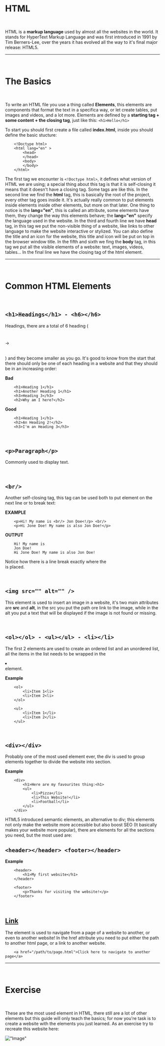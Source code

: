 # HTML
&nbsp;

HTML is a **markup language** used by almost all the websites in the world. It stands for HyperText Markup Language and was first introduced in 1991 by Tim Berners-Lee, over the years it has evolved all the way to it's final major release: HTML5.

---
&nbsp;
# The Basics
&nbsp;

To write an HTML file you use a thing called **Elements**, this elements are components that format the text in a specifica way, or let create tables, put images and videos, and a lot more.
Elements are defined by a **starting tag + some content + the closing tag**, just like this:
`<h1>Hello</h1>`

To start you should first create a file called **index.html**, inside you should define the basic stucture:

```
    <!Doctype html>
    <html lang="en" >
        <head>
        </head>
        <body>
        </body>
    </html>    
```

The first tag we encounter is `<!Doctype html>`, it defines what version of HTML we are using; a special thing about this tag is that it is self-closing it means that it doesn't have a closing tag. Some tags are like this.
In the second line we find the **html** tag, this is basically the root of the project, every other tag goes inside it. It's actually really common to put elements inside elements inside other elements, but more on that later. One thing to notice is the **lang="en"**, this is called an attribute, some elements have them, they change the way this elements behave; the **lang="en"** specify the language used in the website.
In the third and fourth line we have **head** tag, in this tag we put the non-visible thing of a website, like links to other language to make the website interactive or stylized. You can also define the title and an icon for the website, this title and icon will be put on top in the browser window title.
In the fifth and sixth we fing the **body** tag, in this tag we put all the visible elements of a website: text, images, videos, tables...
In the final line we have the closing tag of the html element.

---
&nbsp;
# Common HTML Elements
&nbsp;

## `<h1>Headings</h1> - <h6></h6>`
Headings, there are a total of 6 heading (<h1></h1> -> <h6></h6>) and they become smaller as you go. It's good to know from the start that there should only be one of each heading in a website and that they should be in an increasing order:

**Bad**
```
    <h1>Heading 1</h1>
    <h1>Another Heading 1</h1>
    <h3>Heading 3</h3>
    <h2>Why am I here?</h2>
```

**Good**
```
    <h1>Heading 1</h1>
    <h2>An Heading 2!</h2>
    <h3>I'm an Heading 3</h3>
```
&nbsp;

## `<p>Paragraph</p>`
Commonly used to display text.

&nbsp;

## `<br/>`
Another self-closing tag, this tag can be used both to put element on the next line or to break text:

**EXAMPLE**
```
    <p>Hi! My name is <br/> Jon Doe<!/p> <br/>
    <p>Hi Jone Doe! My name is also Jon Doe!</p>
```

**OUTPUT**
```
    Hi! My name is
    Jon Doe!
    Hi Jone Doe! My name is also Jon Doe!
```

Notice how there is a line break exactly where the <br/> is placed.

&nbsp;

## `<img src="" alt="" />`
This element is used to insert an image in a website, it's two main attributes are **src** and **alt**, in the src you put the path ore link to the image, while in the alt you put a text that will be displayed if the image is not found or missing.

&nbsp;

## `<ol></ol> - <ul></ul> - <li></li>`
The first 2 elements are used to create an ordered list and an unordered list, all the items in the list needs to be wrapped in the <li></li> element.

**Example**
```
    <ol>
        <li>Item 1<li>
        <li>Item 2<li>
    </ol>

    <ul>
        <li>Item 1</li>
        <li>Item 2</li>
    </ul>
```

&nbsp;

## `<div></div>`
Probably one of the most used element ever, the div is used to group elements together to divide the website into section.

**Example**
```
    <div>
        <h1>Here are my favourites thing:<h1>
        <ul>
            <li>Pizza</li>
            <li>This Website!</li>
            <li>Football</li>
        </ul>
    </div>
```
HTML5 introduced semantic elements, an alternative to div; this elements not only make the website more accessible but also boost SEO (It basically makes your website more popular), there are elements for all the sections you need, but the most used are:

## `<header></header> <footer></header>`

**Example**
```
    <header>
        <h1>My first website</h1>
    </header>

    <footer>
        <p>Thanks for visiting the website!</p>
    </footer>
```

&nbsp;

## <a href="" >Link</a>
The <a></a> element is used to navigate from a page of a website to another, or even to another website! In the href attribute you need to put either the path to another html page, or a link to another website.

```
    <a href="/path/to/page.html">Click here to navigate to another page</a>
```

---

&nbsp;

# Exercise
&nbsp;

These are the most used element in HTML, there still are a lot of other elements but this guide will only teach the basics; for now you're task is to create a website with the elements you just learned.
As an exercise try to recreate this website here:

!["Image"](/public/images/html_exercise.png)